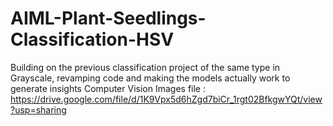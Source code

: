 # AIML-Plant-Seedlings-Classification-HSV
Building on the previous classification project of the same type in Grayscale, revamping code and making the models actually work to generate insights
Computer Vision Images file : https://drive.google.com/file/d/1K9Vpx5d6hZgd7biCr_1rgt02BfkgwYQt/view?usp=sharing
